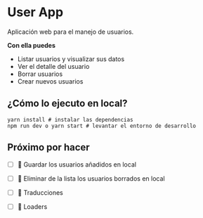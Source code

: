 # User App

Aplicación web para el manejo de usuarios.

**Con ella puedes**
* Listar usuarios y visualizar sus datos
* Ver el detalle del usuario
* Borrar usuarios
* Crear nuevos usuarios

## ¿Cómo lo ejecuto en local?

```
yarn install # instalar las dependencias
npm run dev o yarn start # levantar el entorno de desarrollo
```

## Próximo por hacer

- [ ] 🔹 Guardar los usuarios añadidos en local
- [ ] 🔹 Eliminar de la lista los usuarios borrados en local
- [ ] 🔹 Traducciones
- [ ] 🔹 Loaders


